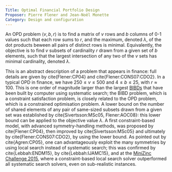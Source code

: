 ```yaml
---
Title: Optimal Financial Portfolio Design
Proposer: Pierre Flener and Jean-Noël Monette
Category: Design and configuration
---
```


An OPD problem $\langle v, b, r \rangle$ is to find a matrix of $v$
rows and $b$ columns of $0$-$1$ values such that each row sums to $r$,
and the maximum, denoted $\lambda$, of the dot products beween all
pairs of distinct rows is minimal.  Equivalently, the objective is to
find $v$ subsets of cardinality $r$ drawn from a given set of $b$
elements, such that the largest intersection of any two of the $v$
sets has minimal cardinality, denoted $\lambda$.

This is an abstract description of a problem that appears in finance:
full details are given by cite{Flener:CP04} and
cite{Flener:CONS07:CDO2}.  In a typical OPD in finance, we have $250
\leq v \leq 500$ and $4 \leq b \leq 25$, with $r \approx 100$.  This
is one order of magnitude larger than the largest
[BIBDs](http://csplib.org/Problems/prob028) that have been built by
computer using systematic search; the BIBD problem, which is a
constraint satisfaction problem, is closely related to the OPD
problem, which is a constrained optimisation problem.  A lower bound
on the number of shared elements of any pair of same-sized subsets
drawn from a given set was established by cite{Sivertsson:MSc05,
Flener:AOC08}: this lower bound can be applied to the objective value
$\lambda$.  A first constraint-based model, with advanced
symmetry-handling methods, was proposed by cite{Flener:CP04}, then
improved by cite{Sivertsson:MSc05} and ultimately by
cite{Flener:CONS07:CDO2}, by using the lower bound.  As pointed out by
cite{Agren:CP05}, one can advantageously exploit the many symmetries
by using local search instead of systematic search; this was confirmed
by cite{Lebbah:ENDM15}, by cite{Lebbah:IJAMC15}, and at the [MiniZinc
Challenge 2015](http://www.minizinc.org/challenge2015/challenge.html),
where a constraint-based local search solver outperformed all
systematic search solvers, even on sub-realistic instances.